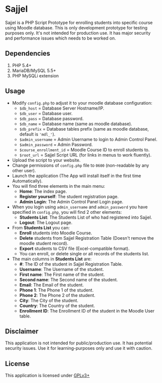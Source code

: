 # Sajjel

Sajjel is a PHP Script Prototype for enrolling students into specific course using Moodle database. This is only
development prototype for testing purposes only. It's not intended for production use. It has major security and
performance issues which needs to be worked on.

## Dependencies

1. PHP 5.4+
2. MariaDB/MySQL 5.5+
3. PHP MySQLi extension

## Usage

* Modify `config.php` to adjust it to your moodle database configuration:
    - `$db_host` = Database Server Hostname/IP.
    - `$db_user` = Database user.
    - `$db_pass` = Database password.
    - `$db_name` = Database name (same as moodle database).
    - `$db_prefix` = Database tables prefix (same as moodle database, default is `'mdl_'`).
    - `$admin_username` = Admin Username to login to Admin Control Panel.
    - `$admin_password` = Admin Password.
    - `$course_enrollment_id` = Moodle Course ID to enroll students to.
    - `$root_url` = Sajjel Script URL (for links in menus to work fluently).
* Upload the script to your website.
* Change permissions of `config.php` file to `0600` (non-readable by any other user).
* Launch the application (The App will install itself in the first time Automatically).
* You will find three elements in the main menu:
    - **Home**: The index page.
    - **Register yourself**: The student registration page.
    - **Admin Login**: The Admin Control Panel Login page.
* When you login using `admin_username` and `admin_password` you have specified in `config.php`, you will find 2 other elements:
    - **Students List**: The Students List of who had registered into Sajjel.
    - **Logout**: The Logout page.
* From **Students List** you can:
    - **Enroll** students into Moodle Course.
    - **Delete** students from Sajjel Registration Table (Doesn't remove the moodle student record).
    - **Export** students to CSV file (Excel-compatible format).
    - You can enroll, or delete single or all records of the students list.
* The main columns in **Students List** are:
    - **#**: The ID of the student in Sajjel Registration Table.
    - **Username**: The Username of the student.
    - **First name**: The First name of the student.
    - **Second name**: The Second name of the student.
    - **Email**: The Email of the student.
    - **Phone 1**: The Phone 1 of the student.
    - **Phone 2**: The Phone 2 of the student.
    - **City**: The City of the student.
    - **Country**: The Country of the student.
    - **Enrollment ID**: The Enrollment ID of the student in the Moodle User table.

## Disclaimer

This application is not intended for public/production use. It has potential security issues. Use it for learning-purposes only and use it with caution.

## License

This application is licensed under [GPLv3+](https://www.gnu.org/licenses/gpl.html)
